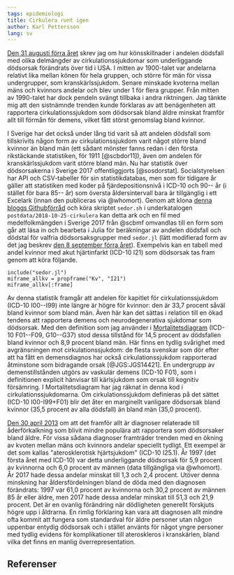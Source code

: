 ```yaml
---
tags: epidemiologi
title: Cirkulera runt igen
author: Karl Pettersson
lang: sv
---
```


[Den 31 augusti förra året](2017-08-31-gubbarna.html) skrev jag om hur
könsskillnader i andelen dödsfall med olika delmängder av cirkulationssjukdomar
som underliggande dödsorsak förändrats över tid i USA. I mitten av 1900-talet
var andelarna relativt lika mellan könen för hela gruppen, och större för män
för vissa undergrupper, som kranskärlssjukdom. Senare minskade kvoterna mellan
mäns och kvinnors andelar och blev under 1 för flera grupper. Från mitten av
1990-talet har dock pendeln svängt tillbaka i andra riktningen. Jag tänkte mig
att den sistnämnde trenden kunde förklaras av att benägenheten att rapportera
cirkulationssjukdom som dödsorsak bland äldre minskat framför allt till förmån
för demens, vilket fått störst genomslag bland kvinnor.

I Sverige har det också under lång tid varit så att andelen dödsfall som
tillskrivits någon form av cirkulationssjukdom varit något större bland kvinnor
än bland män (ett sådant mönster fanns redan i den första rikstäckande
statistiken, för 1911 [@scbdor11]), även om andelen för kranskärlssjukdom varit
större bland män. Nu har statistik över dödsorsakerna i Sverige 2017
offentliggjorts [@sosdorstat]. Socialstyrelsen har API och CSV-tabeller för sin
statistikdatabas, men som för tidigare år gäller att statistiken med koder på
fjärdepositionsnivå i ICD-10 och 90-- år (i stället för bara 85-- år) som
översta åldersintervall bara är tillgänglig i ett Excelark (innan den
publiceras via @whomort). Genom att klona [denna bloggs
Githubförråd](https://github.com/klpn/static-dust/) och köra skriptet
`sedor.sh` i underkatalogen `postdata/2018-10-25-cirkulera` kan detta ark och
en fil med medelfolkmängden i Sverige 2017 från @scbmf omvandlas till en form
som går att läsa in och bearbeta i Julia för beräkningar av andelen dödsfall
och dödstal för valfria dödsorsaksgrupper med `sedor.jl` (lätt modifierad form
av det jag beskrev [den 8 september förra året](2017-09-08-forbi.html)).
Exempelvis kan en tabell med andel kvinnor med akut hjärtinfarkt (ICD-10
I21) som dödsorsak tas fram genom att köra följande.

``` {.julia .numberLines}
include("sedor.jl")
miframe_allkv = propframe("Kv", "I21")
miframe_allkv[:frame]
```

Av denna statistik framgår att andelen för kapitlet för cirkulationssjukdom
(ICD-10 I00--I99) inte längre är högre för kvinnor: den är 33,7 procent såväl
bland kvinnor som bland män. Även här kan det sättas i relation till en ökad
tendens att rapportera demens och neurodegenerativa sjukdomar som dödsorsak.
Med den definition som jag använder i
[Mortalitetsdiagram](https://mortchart.klpn.se) (ICD-10 F01--F09, G10--G37)
stod dessa tillstånd för 14,5 procent av dödsfallen bland kvinnor och 8,9
procent bland män. Här finns en tydlig svårighet med avgränsningen mot
cirkulationssjukdom: de flesta svenskar som dör efter att ha fått en
demensdiagnos har också cirkulationssjukdom rapporterad åtminstone som
bidragande orsak [@JGS:JGS14421]. En undergrupp av demenstillstånden utgörs av
vaskulär demens (ICD-10 F01), som i definitionen explicit hänvisar till
kärlsjukdom som orsak till kognitiv försämring. I Mortalitetsdiagram har jag
räknat in denna kod i cirkulationssjukdomarna. Om cirkulationssjukdom
definieras på det sättet (ICD-10 I00-I99+F01) blir det åter en marginellt
vanligare dödsorsak bland kvinnor (35,5 procent av alla dödsfall) än bland män
(35,0 procent).

[Den 30 april
2013](http://diversepedanteri.blogspot.com/2013/04/forkalkningens-atertag.html)
om att det framför allt är diagnoser relaterade till åderförkalkning som blivit
mindre populära att rapportera som dödsorsaker bland äldre. För vissa sådana
diagnoser framträder trenden med en ökning av kvoten mellan mäns och kvinnors
andelar speciellt tydligt. Ett exempel är det som kallas "aterosklerotisk
hjärtsjukdom" (ICD-10 I25.1). År 1997 (det första året med ICD-10) var detta
underliggande dödsorsak för 5,9 procent av kvinnorna och 6,0 procent av männen
(data tillgängliga via @whomort). År 2017 hade dessa andelar minskat till 1,3
och 2,4 procent. Utöver denna minskning har åldersfördelningen bland de döda
med den diagnosen förändrats: 1997 var 61,0 procent av kvinnorna och 30,2
procent av männen 85 år eller äldre, men 2017 hade dessa andelar minskat till
51,3 och 21,9 procent. Det är en ovanlig förändring när dödligheten generellt
förskjuts högre upp i åldrarna. En rimlig förklaring kan vara att diagnosen
allt mindre ofta kommit att fungera som standardval för äldre personer utan
någon uppenbar entydig dödsorsak och i stället använts för något yngre personer
med tydlig evidens för komplikationer till ateroskleros i kranskärlen, bland
vilka det finns en manlig överrepresentation.

## Referenser
